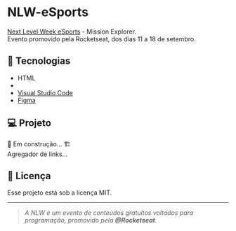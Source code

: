 # NLW-eSports
<a href="https://lp.rocketseat.com.br/nlw?referralId=olga-38628">Next Level Week eSports</a> - Mission Explorer. <br> Evento promovido pela Rocketseat,
dos dias 11 a 18 de setembro. 

## 🚀 Tecnologias

- HTML
- 
- <a href="https://code.visualstudio.com/"> Visual Studio Code </a>
- <a href="https://www.figma.com/"> Figma </a>

## 💻 Projeto

🚧 Em construção... 🏗️ </br>
Agregador de links...


<!-- ### 🎚 Modificações -->

## :memo: Licença

Esse projeto está sob a licença MIT.

---


> *A NLW é um evento de conteúdos gratuitos voltados para programação, promovido pela **@Rocketseat**.*